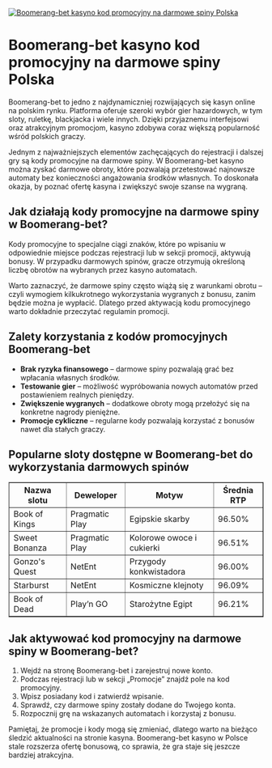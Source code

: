 [![Boomerang-bet kasyno kod promocyjny na darmowe spiny Polska](https://123-caf.pages.dev/gitsignup.png)](https://vrmoo.ru/Bt82HjjY)

<h1>Boomerang-bet kasyno kod promocyjny na darmowe spiny Polska</h1> <p>Boomerang-bet to jedno z najdynamiczniej rozwijających się kasyn online na polskim rynku. Platforma oferuje szeroki wybór gier hazardowych, w tym sloty, ruletkę, blackjacka i wiele innych. Dzięki przyjaznemu interfejsowi oraz atrakcyjnym promocjom, kasyno zdobywa coraz większą popularność wśród polskich graczy.</p> <p>Jednym z najważniejszych elementów zachęcających do rejestracji i dalszej gry są kody promocyjne na darmowe spiny. W Boomerang-bet kasyno można zyskać darmowe obroty, które pozwalają przetestować najnowsze automaty bez konieczności angażowania środków własnych. To doskonała okazja, by poznać ofertę kasyna i zwiększyć swoje szanse na wygraną.</p> <h2>Jak działają kody promocyjne na darmowe spiny w Boomerang-bet?</h2> <p>Kody promocyjne to specjalne ciągi znaków, które po wpisaniu w odpowiednie miejsce podczas rejestracji lub w sekcji promocji, aktywują bonusy. W przypadku darmowych spinów, gracze otrzymują określoną liczbę obrotów na wybranych przez kasyno automatach.</p> <p>Warto zaznaczyć, że darmowe spiny często wiążą się z warunkami obrotu – czyli wymogiem kilkukrotnego wykorzystania wygranych z bonusu, zanim będzie można je wypłacić. Dlatego przed aktywacją kodu promocyjnego warto dokładnie przeczytać regulamin promocji.</p> <h2>Zalety korzystania z kodów promocyjnych Boomerang-bet</h2> <ul>   <li><strong>Brak ryzyka finansowego</strong> – darmowe spiny pozwalają grać bez wpłacania własnych środków.</li>   <li><strong>Testowanie gier</strong> – możliwość wypróbowania nowych automatów przed postawieniem realnych pieniędzy.</li>   <li><strong>Zwiększenie wygranych</strong> – dodatkowe obroty mogą przełożyć się na konkretne nagrody pieniężne.</li>   <li><strong>Promocje cykliczne</strong> – regularne kody pozwalają korzystać z bonusów nawet dla stałych graczy.</li> </ul> <h2>Popularne sloty dostępne w Boomerang-bet do wykorzystania darmowych spinów</h2> <table border="1" cellpadding="8" cellspacing="0">   <thead>     <tr>       <th>Nazwa slotu</th>       <th>Deweloper</th>       <th>Motyw</th>       <th>Średnia RTP</th>     </tr>   </thead>   <tbody>     <tr>       <td>Book of Kings</td>       <td>Pragmatic Play</td>       <td>Egipskie skarby</td>       <td>96.50%</td>     </tr>     <tr>       <td>Sweet Bonanza</td>       <td>Pragmatic Play</td>       <td>Kolorowe owoce i cukierki</td>       <td>96.51%</td>     </tr>     <tr>       <td>Gonzo's Quest</td>       <td>NetEnt</td>       <td>Przygody konkwistadora</td>       <td>96.00%</td>     </tr>     <tr>       <td>Starburst</td>       <td>NetEnt</td>       <td>Kosmiczne klejnoty</td>       <td>96.09%</td>     </tr>     <tr>       <td>Book of Dead</td>       <td>Play’n GO</td>       <td>Starożytne Egipt</td>       <td>96.21%</td>     </tr>   </tbody> </table> <h2>Jak aktywować kod promocyjny na darmowe spiny w Boomerang-bet?</h2> <ol>   <li>Wejdź na stronę Boomerang-bet i zarejestruj nowe konto.</li>   <li>Podczas rejestracji lub w sekcji „Promocje” znajdź pole na kod promocyjny.</li>   <li>Wpisz posiadany kod i zatwierdź wpisanie.</li>   <li>Sprawdź, czy darmowe spiny zostały dodane do Twojego konta.</li>   <li>Rozpocznij grę na wskazanych automatach i korzystaj z bonusu.</li> </ol> <p>Pamiętaj, że promocje i kody mogą się zmieniać, dlatego warto na bieżąco śledzić aktualności na stronie kasyna. Boomerang-bet kasyno w Polsce stale rozszerza ofertę bonusową, co sprawia, że gra staje się jeszcze bardziej atrakcyjna.</p>